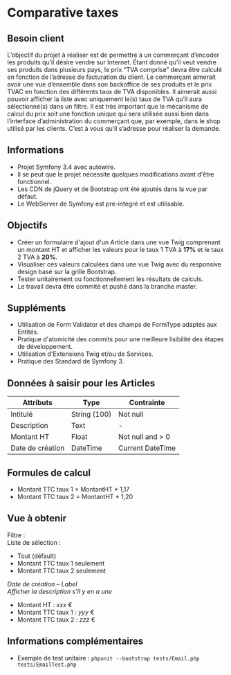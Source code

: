 Comparative taxes
=================

## Besoin client

L’objectif du projet à réaliser est de permettre à un commerçant d’encoder les produits qu’il désire vendre sur Internet. Étant donné qu’il veut vendre ses produits dans plusieurs pays, le prix “TVA comprise” devra être calculé en fonction de l’adresse de facturation du client. Le commerçant aimerait avoir une vue d’ensemble dans son backoffice de ses produits et le prix TVAC en fonction des différents taux de TVA disponibles. Il aimerait aussi pouvoir afficher la liste avec uniquement le(s) taux de TVA qu’il aura sélectionné(s) dans un filtre. Il est très important que le mécanisme de calcul du prix soit une fonction unique qui sera utilisée aussi bien dans l’interface d’administration du commerçant que, par exemple, dans le shop utilisé par les clients. C’est à vous qu’il s’adresse pour réaliser la demande.

## Informations
- Projet Symfony 3.4 avec autowire.
- Il se peut que le projet nécessite quelques modifications avant d'être fonctionnel.
- Les CDN de jQuery et de Bootstrap ont été ajoutés dans la vue par défaut.
- Le WebServer de Symfony est pré-integré et est utilisable.

## Objectifs
- Créer un formulaire d'ajout d'un Article dans une vue Twig comprenant un montant HT et afficher les valeurs pour le taux 1 TVA à **17%** et le taux 2 TVA à **20%**.
- Visualiser ces valeurs calculées dans une vue Twig avec du responsive design basé sur la grille Bootstrap.
- Tester unitairement ou fonctionnellement les résultats de calculs.
- Le travail devra être commité et pushé dans la branche master.

## Suppléments 
- Utilisation de Form Validator et des champs de FormType adaptés aux Entités.
- Pratique d'atomicité des commits pour une meilleure lisibilité des étapes de développement.
- Utilisation d'Extensions Twig et/ou de Services.
- Pratique des Standard de Symfony 3.

## Données à saisir pour les Articles
<table>
    <thead>
        <tr>
            <th>Attributs</th>
            <th>Type</th>
            <th>Contrainte</th>
        </tr>
    </thead>
    <tbody>
        <tr>
            <td>Intitulé</td>
            <td>String (100)</td>
            <td>Not null</td>
        </tr>
        <tr>
            <td>Description</td>
            <td>Text</td>
            <td>-</td>
        </tr>
        <tr>
            <td>Montant HT</td>
            <td>Float</td>
            <td>Not null and > 0</td>
        </tr>
        <tr>
            <td>Date de création</td>
            <td>DateTime</td>
            <td>Current DateTime</td>
        </tr>
    </tbody>
</table>

## Formules de calcul
- Montant TTC taux 1 = MontantHT * 1,17<br />
- Montant TTC taux 2 = MontantHT * 1,20

## Vue à obtenir
Filtre : <br />
Liste de sélection : <br /> 
- Tout (défault)
- Montant TTC taux 1 seulement 
- Montant TTC taux 2 seulement 

_Date de création_ – _Label_<br />
_Afficher la description s'il y en a une_<br />
- Montant HT : _xxx_ €
- Montant TTC taux 1 : _yyy_ € 	
- Montant TTC taux 2 : _zzz_ €	

## Informations complémentaires
- Exemple de test unitaire : ```phpunit --bootstrap tests/Email.php tests/EmailTest.php```
